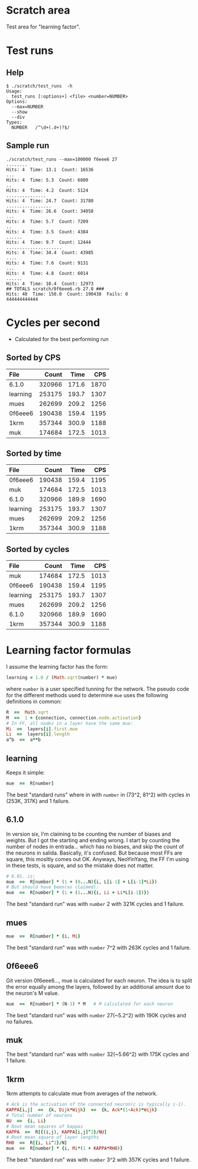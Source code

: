 # Scratch area

Test area for "learning factor".

# Test runs

## Help

```console
$ ./scratch/test_runs  -h
Usage:
  test_runs [:options+] <file> <number=NUMBER>
Options:
  --max=NUMBER
  --show
  --div
Types:
  NUMBER   /^\d+(.d+)?$/
```

## Sample run

```console
./scratch/test_runs --max=100000 f6eee6 27
........
Hits: 4  Time: 13.1  Count: 16536
...
Hits: 4  Time: 5.3  Count: 6800
..
Hits: 4  Time: 4.2  Count: 5124
...............
Hits: 4  Time: 24.7  Count: 31780
.................
Hits: 4  Time: 26.6  Count: 34058
...
Hits: 4  Time: 5.7  Count: 7209
..
Hits: 4  Time: 3.5  Count: 4384
......
Hits: 4  Time: 9.7  Count: 12444
.....................
Hits: 4  Time: 34.4  Count: 43985
....
Hits: 4  Time: 7.6  Count: 9131
...
Hits: 4  Time: 4.8  Count: 6014
......
Hits: 4  Time: 10.4  Count: 12973
## TOTALS scratch/0f6eee6.rb 27.0 ###
Hits: 48  Time: 150.0  Count: 190438  Fails: 0
444444444444
```

# Cycles per second

* Calculated for the best performing run

## Sorted by CPS

| File    | Count  | Time  | CPS  |
|:--------|-------:|------:|-----:|
| 6.1.0   | 320966 | 171.6 | 1870 |
|learning | 253175 | 193.7 | 1307 |
| mues    | 262699 | 209.2 | 1256 |
| 0f6eee6 | 190438 | 159.4 | 1195 |
| 1krm    | 357344 | 300.9 | 1188 |
| muk     | 174684 | 172.5 | 1013 |

## Sorted by time

| File    | Count  | Time  | CPS  |
|:--------|-------:|------:|-----:|
| 0f6eee6 | 190438 | 159.4 | 1195 |
| muk     | 174684 | 172.5 | 1013 |
| 6.1.0   | 320966 | 189.9 | 1690 |
|learning | 253175 | 193.7 | 1307 |
| mues    | 262699 | 209.2 | 1256 |
| 1krm    | 357344 | 300.9 | 1188 |

## Sorted by cycles

| File    | Count  | Time  | CPS  |
|:--------|-------:|------:|-----:|
| muk     | 174684 | 172.5 | 1013 |
| 0f6eee6 | 190438 | 159.4 | 1195 |
|learning | 253175 | 193.7 | 1307 |
| mues    | 262699 | 209.2 | 1256 |
| 6.1.0   | 320966 | 189.9 | 1690 |
| 1krm    | 357344 | 300.9 | 1188 |


# Learning factor formulas

I assume the learning factor has the form:
```ruby
learning = 1.0 / (Math.sqrt(number) * mue)
```
where `number` is a user specified tunning for the network.
The pseudo code for the different methods used to determine `mue`
uses  the following definitions in common:
```ruby
R  ==  Math.sqrt
M  ==  1 + {connection, connection.node.activation}
# In FF, all nodes in a layer have the same mue:
Mi  ==  layers[i].first.mue
Li  ==  layers[i].length
a^b  ==  a**b
```

## learning

Keeps it simple:
```ruby
mue  ==  R[number]
```
The best "standard runs" where in with `number` in (73^2, 81^2)
with cycles in (253K, 317K) and 1 failure.

## 6.1.0

In version six, I'm claiming to be counting the number of biases and weights.
But I got the starting and ending wrong.
I start by counting the number of nodes in entrada...
which has no biases, and skip the count of the neurons in salida.
Basically, it's confused.
But because most FFs are square, this mosltly comes out OK.
Anyways, NeoYinYang, the FF I'm using in these tests, is square,
and so the mistake does not matter.
```ruby
# 6.01. is:
mue  ==  R[number] * (1 + (0...N){i, L[i-1] + L[i-1]*Li})
# But should have been(as claimed):
mue  ==  R[number] * (1 + (1...N){i, Li + Li*L[i-1])})
```
The best "standard run" was with `number` 2
with 321K cycles and 1 failure.

## mues

```ruby
mue  ==  R[number] * {i, Mi}
```
The best "standard run" was with `number` 7^2
with 263K cycles and 1 failure.

## 0f6eee6

Git version 0f6eee6...,
mue is calculated for each neuron.
The idea is to split the error equally among the layers,
followed by an additional amount due to the neuron's M value.
```ruby
mue  ==  R[number] * (N-1) * M   # M calculated for each neuron
```
The best "standard run" was with `number` 27(~5.2^2)
with 190K cycles and no failures.

## muk

The best "standard run" was with `number` 32(~5.66^2)
with 175K cycles and 1 failure.

## 1krm

1krm attempts to calculate mue from averages of the network.
```ruby
# Ack is the activation of the connected neuron(c is typically i-1).
KAPPA[i,j]  ==  {k, Dijk*Wijk}  ==  {k, Ack*(1-Ack)*Wijk}
# Total number of neurons
NU  ==  {i, Li}
# Root mean squares of kappas
KAPPA  ==  R[{(i,j), KAPPA[i,j]^2}/NU]
# Root mean square of layer lengths
RHO  ==  R[{i, Li^2}/N]
mue  ==  R[number] * {i, Mi*(1 + KAPPA*RHO)}
```
The best "standard run" was with `number` 3^2
with 357K cycles and 1 failure.

